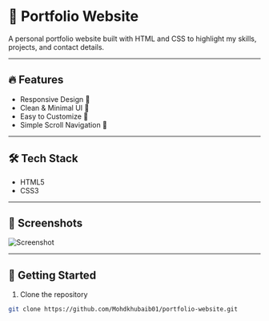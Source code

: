 # 💼 Portfolio Website

A personal portfolio website built with HTML and CSS to highlight my skills, projects, and contact details.

---

## 🔥 Features

- Responsive Design 📱  
- Clean & Minimal UI 🎨  
- Easy to Customize 🔧  
- Simple Scroll Navigation 🚀

---

## 🛠️ Tech Stack

- HTML5
- CSS3

---

## 📸 Screenshots

![Screenshot](https://imgur.com/upload)

---

## 🚀 Getting Started

1. Clone the repository  
```bash
git clone https://github.com/Mohdkhubaib01/portfolio-website.git
